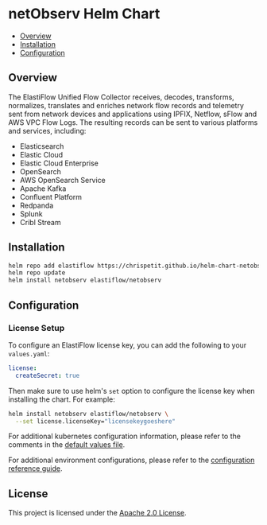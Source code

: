 # netObserv Helm Chart

- [Overview](#overview)
- [Installation](#installation)
- [Configuration](#configuration)

## Overview

The ElastiFlow Unified Flow Collector receives, decodes, transforms, normalizes, translates and enriches network flow records and telemetry sent from network devices and applications using IPFIX, Netflow, sFlow and AWS VPC Flow Logs. The resulting records can be sent to various platforms and services, including:

- Elasticsearch
- Elastic Cloud
- Elastic Cloud Enterprise
- OpenSearch
- AWS OpenSearch Service
- Apache Kafka
- Confluent Platform
- Redpanda
- Splunk
- Cribl Stream

## Installation

```sh
helm repo add elastiflow https://chrispetit.github.io/helm-chart-netobserv/
helm repo update
helm install netobserv elastiflow/netobserv
```

## Configuration

### License Setup

To configure an ElastiFlow license key, you can add the following to your `values.yaml`:

```yaml
license:
  createSecret: true
```

Then make sure to use helm's `set` option to configure the license key when installing the chart. For example:

```sh
helm install netobserv elastiflow/netobserv \
  --set license.licenseKey="licensekeygoeshere"
```

For additional kubernetes configuration information, please refer to the comments in the [default values file](./charts/netobserv/values.yaml).

For additional environment configurations, please refer to the [configuration reference guide](https://docs.elastiflow.com/docs/config_ref/).

## License

This project is licensed under the [Apache 2.0 License](./LICENSE).
